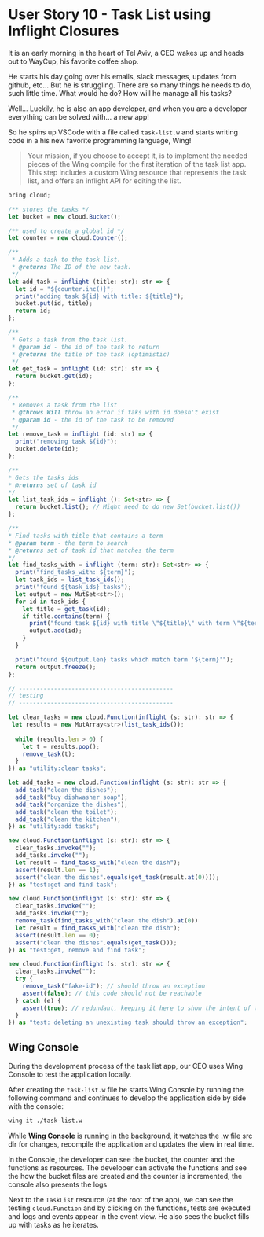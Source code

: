 # User Story 10 - Task List using Inflight Closures

It is an early morning in the heart of Tel Aviv, a CEO wakes up and heads out to WayCup, his favorite coffee shop.

He starts his day going over his emails, slack messages, updates from github, etc... But he is struggling. There are
so many things he needs to do, such little time. What would he do? How will he manage all his tasks?

Well... Luckily, he is also an app developer, and when you are a developer everything can be solved with... a new app!

So he spins up VSCode with a file called `task-list.w` and starts writing code in a his new favorite
programming language, Wing!

> Your mission, if you choose to accept it, is to implement the needed pieces of the Wing compile
> for the first iteration of the task list app. This step includes a custom Wing resource that
> represents the task list, and offers an inflight API for editing the list.

```js
bring cloud;

/** stores the tasks */
let bucket = new cloud.Bucket();

/** used to create a global id */
let counter = new cloud.Counter();

/** 
 * Adds a task to the task list.
 * @returns The ID of the new task.
 */
let add_task = inflight (title: str): str => {
  let id = "${counter.inc()}";
  print("adding task ${id} with title: ${title}");
  bucket.put(id, title);
  return id;
};

/** 
 * Gets a task from the task list.
 * @param id - the id of the task to return
 * @returns the title of the task (optimistic)
 */
let get_task = inflight (id: str): str => {
  return bucket.get(id);
};

/** 
 * Removes a task from the list
 * @throws Will throw an error if taks with id doesn't exist
 * @param id - the id of the task to be removed
 */
let remove_task = inflight (id: str) => {
  print("removing task ${id}");
  bucket.delete(id);
};

/** 
* Gets the tasks ids 
* @returns set of task id
*/
let list_task_ids = inflight (): Set<str> => {
  return bucket.list(); // Might need to do new Set(bucket.list())
};

/** 
* Find tasks with title that contains a term
* @param term - the term to search
* @returns set of task id that matches the term
*/
let find_tasks_with = inflight (term: str): Set<str> => {
  print("find_tasks_with: ${term}");
  let task_ids = list_task_ids();
  print("found ${task_ids} tasks");
  let output = new MutSet<str>();
  for id in task_ids {
    let title = get_task(id);
    if title.contains(term) {
      print("found task ${id} with title \"${title}\" with term \"${term}\"");
      output.add(id);
    }
  }

  print("found ${output.len} tasks which match term '${term}'");
  return output.freeze();
};

// --------------------------------------------
// testing
// --------------------------------------------

let clear_tasks = new cloud.Function(inflight (s: str): str => {
 let results = new MutArray<str>(list_task_ids());
  
  while (results.len > 0) {
    let t = results.pop();
    remove_task(t);
  }
}) as "utility:clear tasks";

let add_tasks = new cloud.Function(inflight (s: str): str => {
  add_task("clean the dishes");
  add_task("buy dishwasher soap");
  add_task("organize the dishes");
  add_task("clean the toilet");
  add_task("clean the kitchen");
}) as "utility:add tasks";

new cloud.Function(inflight (s: str): str => {
  clear_tasks.invoke("");
  add_tasks.invoke("");
  let result = find_tasks_with("clean the dish");
  assert(result.len == 1);
  assert("clean the dishes".equals(get_task(result.at(0))));
}) as "test:get and find task";

new cloud.Function(inflight (s: str): str => {
  clear_tasks.invoke("");
  add_tasks.invoke("");
  remove_task(find_tasks_with("clean the dish").at(0))
  let result = find_tasks_with("clean the dish");
  assert(result.len == 0);
  assert("clean the dishes".equals(get_task()));
}) as "test:get, remove and find task";

new cloud.Function(inflight (s: str): str => {
  clear_tasks.invoke("");
  try {
    remove_task("fake-id"); // should throw an exception
    assert(false); // this code should not be reachable 
  } catch (e) {
    assert(true); // redundant, keeping it here to show the intent of the code
  }
}) as "test: deleting an unexisting task should throw an exception";
```

## Wing Console

During the development process of the task list app, our CEO uses Wing Console to test the application locally.

After creating the `task-list.w` file he starts Wing Console by running the following command and continues to 
develop the application side by side with the console:

```sh
wing it ./task-list.w
``` 

While **Wing Console** is running in the background, it watches the .w file src dir for changes, 
recompile the application and updates the view in real time.

In the Console, the developer can see the  bucket, the counter and the functions as resources. The developer can activate the functions and see the how the bucket files are created and the counter is incremented, the console also presents the logs

Next to the `TaskList` resource (at the root of the app), we can see the testing `cloud.Function` and
by clicking on the functions, tests are executed and logs and events appear in the event view.
He also sees the bucket fills up with tasks as he iterates.
